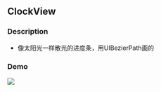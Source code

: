 ## ClockView


### Description

* 像太阳光一样散光的进度条，用UIBezierPath画的

### Demo

![](https://github.com/miss-yadi/ClockView/blob/master/loading.gif)
